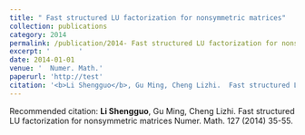 ```yaml
---
title: " Fast structured LU factorization for nonsymmetric matrices"
collection: publications
category: 2014
permalink: /publication/2014- Fast structured LU factorization for nonsymmetric matrices
excerpt: '       '
date: 2014-01-01
venue: '  Numer. Math.'
paperurl: 'http://test'
citation: '<b>Li Shengguo</b>, Gu Ming, Cheng Lizhi.  Fast structured LU factorization for nonsymmetric matrices  Numer. Math. 127 (2014) 35-55. '
---
```



Recommended citation: <b>Li Shengguo</b>, Gu Ming, Cheng Lizhi.  Fast structured LU factorization for nonsymmetric matrices  Numer. Math. 127 (2014) 35-55. 